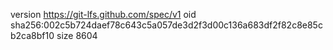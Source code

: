 version https://git-lfs.github.com/spec/v1
oid sha256:002c5b724daef78c643c5a057de3d2f3d00c136a683df2f82c8e85cb2ca8bf10
size 8604
